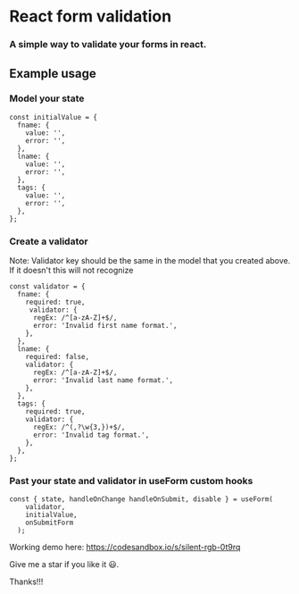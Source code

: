 # React form validation

### A simple way to validate your forms in react.

## Example usage

### Model your state

```
const initialValue = {
  fname: {
    value: '',
    error: '',
  },
  lname: {
    value: '',
    error: '',
  },
  tags: {
    value: '',
    error: '',
  },
};
```

### Create a validator

Note: Validator key should be the same in the model that you created above. If it doesn't this will not recognize

```
const validator = {
  fname: {
    required: true,
     validator: {
      regEx: /^[a-zA-Z]+$/,
      error: 'Invalid first name format.',
    },
  },
  lname: {
    required: false,
    validator: {
      regEx: /^[a-zA-Z]+$/,
      error: 'Invalid last name format.',
    },
  },
  tags: {
    required: true,
    validator: {
      regEx: /^(,?\w{3,})+$/,
      error: 'Invalid tag format.',
    },
  },
};
```

### Past your state and validator in useForm custom hooks

```
const { state, handleOnChange handleOnSubmit, disable } = useForm(
    validator,
    initialValue,
    onSubmitForm
  );
```

Working demo here: https://codesandbox.io/s/silent-rgb-0t9rq

Give me a star if you like it 😃.

Thanks!!!
